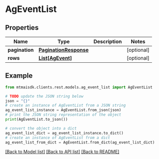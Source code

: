 # AgEventList


## Properties

Name | Type | Description | Notes
------------ | ------------- | ------------- | -------------
**pagination** | [**PaginationResponse**](PaginationResponse.md) |  | [optional] 
**rows** | [**List[AgEvent]**](AgEvent.md) |  | [optional] 

## Example

```python
from mtmaisdk.clients.rest.models.ag_event_list import AgEventList

# TODO update the JSON string below
json = "{}"
# create an instance of AgEventList from a JSON string
ag_event_list_instance = AgEventList.from_json(json)
# print the JSON string representation of the object
print(AgEventList.to_json())

# convert the object into a dict
ag_event_list_dict = ag_event_list_instance.to_dict()
# create an instance of AgEventList from a dict
ag_event_list_from_dict = AgEventList.from_dict(ag_event_list_dict)
```
[[Back to Model list]](../README.md#documentation-for-models) [[Back to API list]](../README.md#documentation-for-api-endpoints) [[Back to README]](../README.md)


